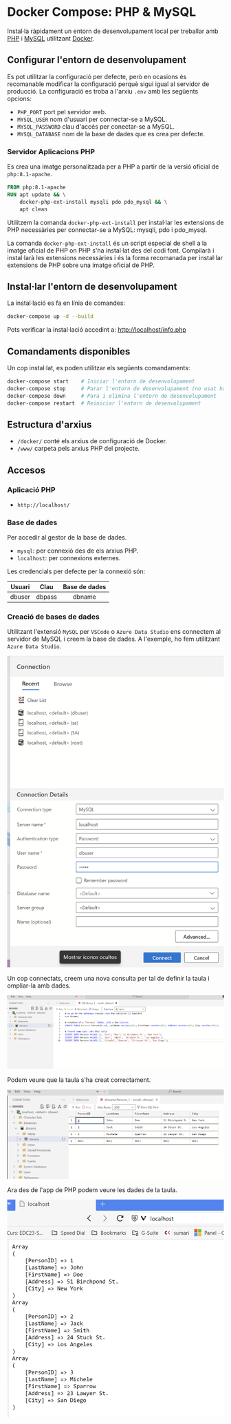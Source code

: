 # Docker Compose: PHP & MySQL

Instal·la ràpidament un entorn de desenvolupament local per treballar amb [PHP](https://www.php.net/) i [MySQL](https://www.mysql.com/) utilitzant [Docker](https://www.docker.com).

## Configurar l'entorn de desenvolupament

Es pot utilitzar la configuració per defecte, però en ocasions és recomanable modificar la configuració perquè sigui igual al servidor de producció. La configuració es troba a l'arxiu `.env` amb les següents opcions:

* `PHP_PORT` port pel servidor web.
* `MYSQL_USER` nom d'usuari per connectar-se a MySQL.
* `MYSQL_PASSWORD` clau d'accés per conectar-se a MySQL.
* `MYSQL_DATABASE` nom de la base de dades que es crea per defecte.

### Servidor Aplicacions PHP

Es crea una imatge personalitzada per a PHP a partir de la versió oficial de `php:8.1-apache`.

```Dockerfile
FROM php:8.1-apache
RUN apt update && \
    docker-php-ext-install mysqli pdo pdo_mysql && \
    apt clean
```

Utilitzem la comanda `docker-php-ext-install` per instal·lar les extensions de PHP necessàries per connectar-se a MySQL: mysqli, pdo i pdo_mysql.

La comanda `docker-php-ext-install` és un script especial de shell a la imatge oficial de PHP on PHP s'ha instal·lat des del codi font. Compilarà i instal·larà les extensions necessàries i és la forma recomanada per instal·lar extensions de PHP sobre una imatge oficial de PHP.

## Instal·lar l'entorn de desenvolupament

La instal·lació es fa en línia de comandes:

```zsh
docker-compose up -d --build
```

Pots verificar la instal·lació accedint a: [http://localhost/info.php](http://localhost/info.php)

## Comandaments disponibles

Un cop instal·lat, es poden utilitzar els següents comandaments:

```zsh
docker-compose start    # Iniciar l'entorn de desenvolupament
docker-compose stop     # Parar l'entorn de desenvolupament (no usat habitualment)
docker-compose down     # Para i elimina l'entorn de desenvolupament
docker-compose restart  # Reiniciar l'entorn de desenvolupament
```

## Estructura d'arxius

* `/docker/` conté els arxius de configuració de Docker.
* `/www/` carpeta pels arxius PHP del projecte.

## Accesos

### Aplicació PHP

* `http://localhost/`

### Base de dades

Per accedir al gestor de la base de dades.

* `mysql`: per connexió des de els arxius PHP.
* `localhost`: per connexions externes.

Les credencials per defecte per la connexió són:

| Usuari |  Clau  | Base de dades |
|:------:|:------:|:-------------:|
| dbuser | dbpass |     dbname    |

### Creació de bases de dades

Utilitzant l'extensió `MySQL` per `VSCode` o `Azure Data Studio` ens connectem al servidor de MySQL i creem la base de dades. A l'exemple, ho fem utilitzant `Azure Data Studio`.

![Connexió a MySQL](./img/pic01.png)

Un cop connectats, creem una nova consulta per tal de definir la taula i ompliar-la amb dades.

![Creació de la taula](./img/pic02.png)

Podem veure que la taula s'ha creat correctament.

![Taula creada](./img/pic03.png)

Ara des de l'app de PHP podem veure les dades de la taula.

![Dades de la taula](./img/pic04.png)
